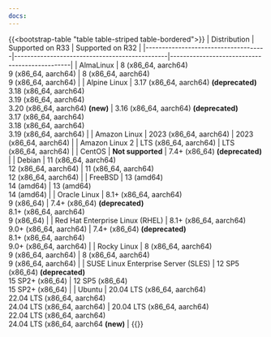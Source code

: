 ```yaml
---
docs:
---
```


{{<bootstrap-table "table table-striped table-bordered">}}
| Distribution                        | Supported on R33                                   | Supported on R32                                   |
|-------------------------------------|-----------------------------------------------|-----------------------------------------------|
| AlmaLinux                           | 8 (x86_64, aarch64) <br> 9 (x86_64, aarch64)    | 8 (x86_64, aarch64) <br> 9 (x86_64, aarch64)    |
| Alpine Linux                        | 3.17 (x86_64, aarch64) **(deprecated)** <br> 3.18 (x86_64, aarch64) <br> 3.19 (x86_64, aarch64) <br> 3.20 (x86_64, aarch64) **(new)** | 3.16 (x86_64, aarch64) **(deprecated)** <br> 3.17 (x86_64, aarch64) <br> 3.18 (x86_64, aarch64) <br> 3.19 (x86_64, aarch64) |
| Amazon Linux                        | 2023 (x86_64, aarch64)                        | 2023 (x86_64, aarch64)                        |
| Amazon Linux 2                      | LTS (x86_64, aarch64)                         | LTS (x86_64, aarch64)                         |
| CentOS                              | **Not supported**                                 | 7.4+ (x86_64) **(deprecated)**                                 |
| Debian                              | 11 (x86_64, aarch64) <br> 12 (x86_64, aarch64)  | 11 (x86_64, aarch64) <br> 12 (x86_64, aarch64)  |
| FreeBSD                             | 13 (amd64) <br> 14 (amd64)                      | 13 (amd64) <br> 14 (amd64)                      |
| Oracle Linux                        | 8.1+ (x86_64, aarch64) <br> 9 (x86_64)          | 7.4+ (x86_64) **(deprecated)** <br> 8.1+ (x86_64, aarch64) <br> 9 (x86_64) |
| Red Hat Enterprise Linux (RHEL)     | 8.1+ (x86_64, aarch64) <br> 9.0+ (x86_64, aarch64) | 7.4+ (x86_64) **(deprecated)** <br> 8.1+ (x86_64, aarch64) <br> 9.0+ (x86_64, aarch64) |
| Rocky Linux                         | 8 (x86_64, aarch64) <br> 9 (x86_64, aarch64)    | 8 (x86_64, aarch64) <br> 9 (x86_64, aarch64)    |
| SUSE Linux Enterprise Server (SLES) | 12 SP5 (x86_64) **(deprecated)** <br> 15 SP2+ (x86_64) | 12 SP5 (x86_64) <br> 15 SP2+ (x86_64)           |
| Ubuntu                              | 20.04 LTS (x86_64, aarch64) <br> 22.04 LTS (x86_64, aarch64) <br> 24.04 LTS (x86_64, aarch64) | 20.04 LTS (x86_64, aarch64) <br> 22.04 LTS (x86_64, aarch64) <br> 24.04 LTS (x86_64, aarch64 **(new)** |
{{</bootstrap-table>}}